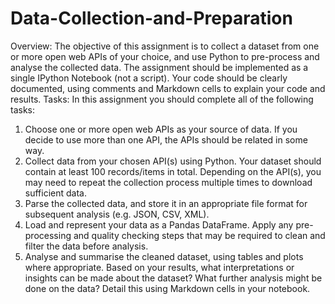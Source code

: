 # Data-Collection-and-Preparation
Overview:
The objective of this assignment is to collect a dataset from one or more open web
APIs of your choice, and use Python to pre-process and analyse the collected data.
The assignment should be implemented as a single IPython Notebook (not a script).
Your code should be clearly documented, using comments and Markdown cells to
explain your code and results.
Tasks:
In this assignment you should complete all of the following tasks:
1. Choose one or more open web APIs as your source of data. If you decide to use
more than one API, the APIs should be related in some way.
2. Collect data from your chosen API(s) using Python. Your dataset should contain at
least 100 records/items in total. Depending on the API(s), you may need to repeat
the collection process multiple times to download sufficient data.
3. Parse the collected data, and store it in an appropriate file format for subsequent
analysis (e.g. JSON, CSV, XML).
4. Load and represent your data as a Pandas DataFrame. Apply any pre-processing
and quality checking steps that may be required to clean and filter the data before
analysis.
5. Analyse and summarise the cleaned dataset, using tables and plots where
appropriate. Based on your results, what interpretations or insights can be made
about the dataset? What further analysis might be done on the data? Detail this
using Markdown cells in your notebook.
